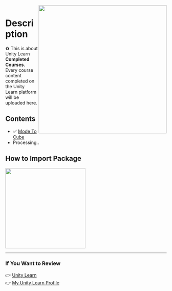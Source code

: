 <img src="https://i.imgur.com/KVuSGth.gif" align="right" height="400">

# Description
:recycle: This is about Unity Learn **Completed Courses**. Every course content completed on the Unity Learn platform will be uploaded here.

## Contents
- ✅ [Mode To Cube](https://github.com/Fartomy/Unity-Learn-Completed-Courses/tree/main/Mode%20The%20Cube)
- Processing..
## How to Import Package
<img src="https://docs.unity3d.com/uploads/Main/AnalyticsBasicImportPackage.gif" align="center" height="250">
<hr/>

### If You Want to Review
👉 [Unity Learn](https://learn.unity.com) <br/>
👉 [My Unity Learn Profile](https://learn.unity.com/u/5ef45eccedbc2a001fb1037f?tab=profile)
